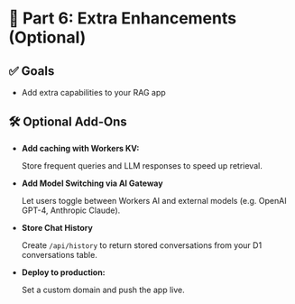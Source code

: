 # 🚀 Part 6: Extra Enhancements (Optional)

## ✅ Goals

- Add extra capabilities to your RAG app

## 🛠️ Optional Add-Ons

- **Add caching with Workers KV:**

  Store frequent queries and LLM responses to speed up retrieval.

- **Add Model Switching via AI Gateway**

  Let users toggle between Workers AI and external models (e.g. OpenAI GPT-4, Anthropic Claude).

- **Store Chat History**

  Create `/api/history` to return stored conversations from your D1 conversations table.

- **Deploy to production:**

  Set a custom domain and push the app live.
